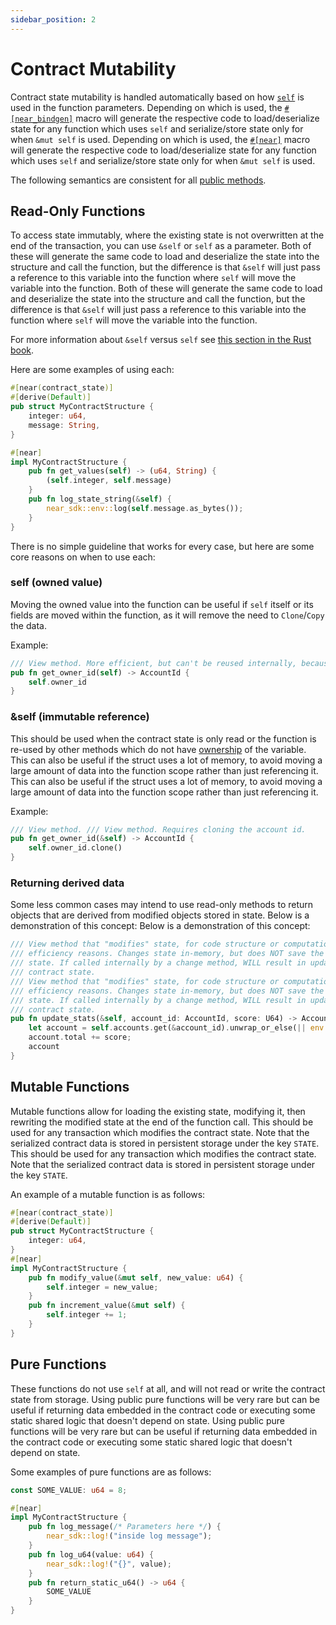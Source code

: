 ```yaml
---
sidebar_position: 2
---
```


# Contract Mutability

Contract state mutability is handled automatically based on how [`self`](https://doc.rust-lang.org/std/keyword.self.html) is used in the function parameters. Depending on which is used, the [`#[near_bindgen]`](../contract-structure/near-bindgen.md) macro will generate the respective code to load/deserialize state for any function which uses `self` and serialize/store state only for when `&mut self` is used. Depending on which is used, the [`#[near]`](../contract-structure/near-bindgen.md) macro will generate the respective code to load/deserialize state for any function which uses `self` and serialize/store state only for when `&mut self` is used.

The following semantics are consistent for all [public methods](public-methods.md).

## Read-Only Functions

To access state immutably, where the existing state is not overwritten at the end of the transaction, you can use `&self` or `self` as a parameter. Both of these will generate the same code to load and deserialize the state into the structure and call the function, but the difference is that `&self` will just pass a reference to this variable into the function where `self` will move the variable into the function. Both of these will generate the same code to load and deserialize the state into the structure and call the function, but the difference is that `&self` will just pass a reference to this variable into the function where `self` will move the variable into the function.

For more information about `&self` versus `self` see [this section in the Rust book](https://doc.rust-lang.org/stable/book/ch05-03-method-syntax.html?highlight=capture%20self#defining-methods).

Here are some examples of using each:

```rust
#[near(contract_state)]
#[derive(Default)]
pub struct MyContractStructure {
    integer: u64,
    message: String,
}

#[near]
impl MyContractStructure {
    pub fn get_values(self) -> (u64, String) {
        (self.integer, self.message)
    }
    pub fn log_state_string(&self) {
        near_sdk::env::log(self.message.as_bytes());
    }
}
```

There is no simple guideline that works for every case, but here are some core reasons on when to use each:

### self (owned value)

Moving the owned value into the function can be useful if `self` itself or its fields are moved within the function, as it will remove the need to `Clone`/`Copy` the data.

Example:

```rust
/// View method. More efficient, but can't be reused internally, because it consumes self.
pub fn get_owner_id(self) -> AccountId {
    self.owner_id
}
```

### &self (immutable reference)

This should be used when the contract state is only read or the function is re-used by other methods which do not have [ownership](https://doc.rust-lang.org/book/ch04-01-what-is-ownership.html) of the variable. This can also be useful if the struct uses a lot of memory, to avoid moving a large amount of data into the function scope rather than just referencing it. This can also be useful if the struct uses a lot of memory, to avoid moving a large amount of data into the function scope rather than just referencing it.

Example:

```rust
/// View method. /// View method. Requires cloning the account id.
pub fn get_owner_id(&self) -> AccountId {
    self.owner_id.clone()
}
```

### Returning derived data

Some less common cases may intend to use read-only methods to return objects that are derived from modified objects stored in state. Below is a demonstration of this concept: Below is a demonstration of this concept:

```rust
/// View method that "modifies" state, for code structure or computational
/// efficiency reasons. Changes state in-memory, but does NOT save the new
/// state. If called internally by a change method, WILL result in updated
/// contract state.
/// View method that "modifies" state, for code structure or computational
/// efficiency reasons. Changes state in-memory, but does NOT save the new
/// state. If called internally by a change method, WILL result in updated
/// contract state.
pub fn update_stats(&self, account_id: AccountId, score: U64) -> Account {
    let account = self.accounts.get(&account_id).unwrap_or_else(|| env::panic_str("ERR_ACCT_NOT_FOUND"));
    account.total += score;
    account
}
```

## Mutable Functions

Mutable functions allow for loading the existing state, modifying it, then rewriting the modified state at the end of the function call. This should be used for any transaction which modifies the contract state. Note that the serialized contract data is stored in persistent storage under the key `STATE`. This should be used for any transaction which modifies the contract state. Note that the serialized contract data is stored in persistent storage under the key `STATE`.

An example of a mutable function is as follows:

```rust
#[near(contract_state)]
#[derive(Default)]
pub struct MyContractStructure {
    integer: u64,
}
#[near]
impl MyContractStructure {
    pub fn modify_value(&mut self, new_value: u64) {
        self.integer = new_value;
    }
    pub fn increment_value(&mut self) {
        self.integer += 1;
    }
}
```

## Pure Functions

These functions do not use `self` at all, and will not read or write the contract state from storage. Using public pure functions will be very rare but can be useful if returning data embedded in the contract code or executing some static shared logic that doesn't depend on state. Using public pure functions will be very rare but can be useful if returning data embedded in the contract code or executing some static shared logic that doesn't depend on state.

Some examples of pure functions are as follows:

```rust
const SOME_VALUE: u64 = 8;

#[near]
impl MyContractStructure {
    pub fn log_message(/* Parameters here */) {
        near_sdk::log!("inside log message");
    }
    pub fn log_u64(value: u64) {
        near_sdk::log!("{}", value);
    }
    pub fn return_static_u64() -> u64 {
        SOME_VALUE
    }
}
```
